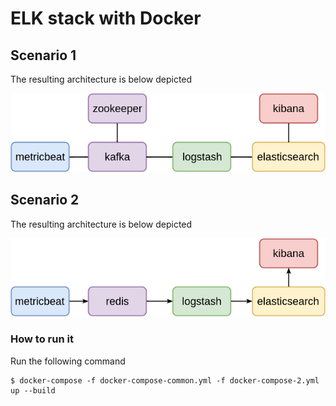 # ELK stack with Docker

## Scenario 1

The resulting architecture is below depicted

![architecture-1](./img/arch.png)

## Scenario 2

The resulting architecture is below depicted

![architecture-2](./img/arch2.png)

### How to run it

Run the following command

    $ docker-compose -f docker-compose-common.yml -f docker-compose-2.yml up --build
